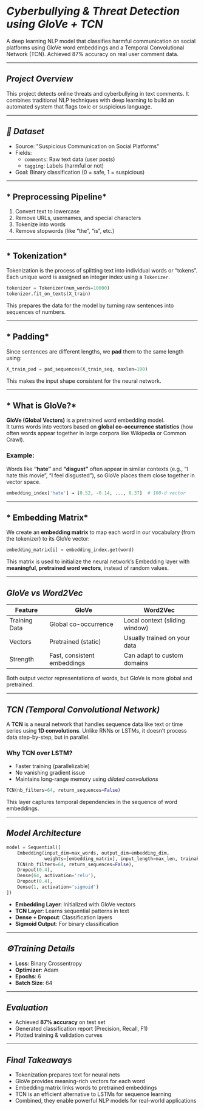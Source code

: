 # *Cyberbullying & Threat Detection using GloVe + TCN*

A deep learning NLP model that classifies harmful communication on social platforms using GloVe word embeddings and a Temporal Convolutional Network (TCN). Achieved 87% accuracy on real user comment data.

---

## *Project Overview*

This project detects online threats and cyberbullying in text comments. It combines traditional NLP techniques with deep learning to build an automated system that flags toxic or suspicious language.

---

## *📁 Dataset*

- Source: "Suspicious Communication on Social Platforms"
- Fields:
  - `comments`: Raw text data (user posts)
  - `tagging`: Labels (harmful or not)
- Goal: Binary classification (0 = safe, 1 = suspicious)

---

## * Preprocessing Pipeline*

1. Convert text to lowercase
2. Remove URLs, usernames, and special characters
3. Tokenize into words
4. Remove stopwords (like “the”, “is”, etc.)

---

## * Tokenization*

Tokenization is the process of splitting text into individual words or “tokens”.  
Each unique word is assigned an integer index using a `Tokenizer`.

```python
tokenizer = Tokenizer(num_words=10000)
tokenizer.fit_on_texts(X_train)
```

This prepares the data for the model by turning raw sentences into sequences of numbers.

---

## * Padding*

Since sentences are different lengths, we **pad** them to the same length using:

```python
X_train_pad = pad_sequences(X_train_seq, maxlen=100)
```

This makes the input shape consistent for the neural network.

---

## * What is GloVe?*

**GloVe (Global Vectors)** is a pretrained word embedding model.  
It turns words into vectors based on **global co-occurrence statistics** (how often words appear together in large corpora like Wikipedia or Common Crawl).

### Example:
Words like **“hate”** and **“disgust”** often appear in similar contexts (e.g., “I hate this movie”, “I feel disgusted”), so GloVe places them close together in vector space.

```python
embedding_index['hate'] → [0.52, -0.14, ..., 0.37]  # 100-d vector
```

---

## * Embedding Matrix*

We create an **embedding matrix** to map each word in our vocabulary (from the tokenizer) to its GloVe vector:

```python
embedding_matrix[i] = embedding_index.get(word)
```

This matrix is used to initialize the neural network’s Embedding layer with **meaningful, pretrained word vectors**, instead of random values.

---

## *GloVe vs Word2Vec*

| Feature       | GloVe                           | Word2Vec                          |
|---------------|----------------------------------|-----------------------------------|
| Training Data | Global co-occurrence            | Local context (sliding window)   |
| Vectors       | Pretrained (static)             | Usually trained on your data     |
| Strength      | Fast, consistent embeddings     | Can adapt to custom domains       |

Both output vector representations of words, but GloVe is more global and pretrained.

---

## *TCN (Temporal Convolutional Network)*

A **TCN** is a neural network that handles sequence data like text or time series using **1D convolutions**. Unlike RNNs or LSTMs, it doesn’t process data step-by-step, but in parallel.

### Why TCN over LSTM?
- Faster training (parallelizable)
- No vanishing gradient issue
- Maintains long-range memory using *dilated convolutions*

```python
TCN(nb_filters=64, return_sequences=False)
```

This layer captures temporal dependencies in the sequence of word embeddings.

---

## *Model Architecture*

```python
model = Sequential([
    Embedding(input_dim=max_words, output_dim=embedding_dim,
              weights=[embedding_matrix], input_length=max_len, trainable=False),
    TCN(nb_filters=64, return_sequences=False),
    Dropout(0.4),
    Dense(64, activation='relu'),
    Dropout(0.4),
    Dense(1, activation='sigmoid')
])
```

- **Embedding Layer**: Initialized with GloVe vectors
- **TCN Layer**: Learns sequential patterns in text
- **Dense + Dropout**: Classification layers
- **Sigmoid Output**: For binary classification

---

## *⚙Training Details*

- **Loss**: Binary Crossentropy
- **Optimizer**: Adam
- **Epochs**: 6
- **Batch Size**: 64

---

## *Evaluation*

- Achieved **87% accuracy** on test set
- Generated classification report (Precision, Recall, F1)
- Plotted training & validation curves

---

## *Final Takeaways*

- Tokenization prepares text for neural nets
- GloVe provides meaning-rich vectors for each word
- Embedding matrix links words to pretrained embeddings
- TCN is an efficient alternative to LSTMs for sequence learning
- Combined, they enable powerful NLP models for real-world applications

